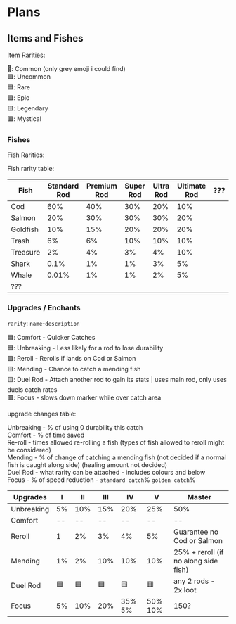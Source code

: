 # Plans





## Items and Fishes

Item Rarities:

🩶: Common (only grey emoji i could find) <br>
🟩: Uncommon <br>
🟦: Rare <br>
🟪: Epic <br>
🟨: Legendary <br>
🟥: Mystical <br>



### Fishes

Fish Rarities:




Fish rarity table:

| Fish     | Standard Rod | Premium Rod | Super Rod | Ultra Rod | Ultimate Rod | ??? |
|----------|--------------|-------------|-----------|-----------|--------------|-----|
| Cod      | 60%          | 40%         | 30%       | 20%       | 10%          |     |
| Salmon   | 20%          | 30%         | 30%       | 30%       | 20%          |     |
| Goldfish | 10%          | 15%         | 20%       | 20%       | 20%          |     |
| Trash    | 6%           | 6%          | 10%       | 10%       | 10%          |     |
| Treasure | 2%           | 4%          | 3%        | 4%        | 10%          |     |
| Shark    | 0.1%         | 1%          | 1%        | 3%        | 5%           |     |
| Whale    | 0.01%        | 1%          | 1%        | 2%        | 5%           |     |
| ???      |              |             |           |           |              |     |

### Upgrades / Enchants

`rarity`: `name`-`description`

🟦: Comfort - Quicker Catches <br>
🟦: Unbreaking - Less likely for a rod to lose durability <br>
🟪: Reroll - Rerolls if lands on Cod or Salmon <br>
🟨: Mending - Chance to catch a mending fish <br>
🟨: Duel Rod - Attach another rod to gain its stats | uses main rod, only uses duels catch rates <br>
🟥: Focus - slows down marker while over catch area <br>

upgrade changes table:

Unbreaking - % of using 0 durability this catch <br>
Comfort - % of time saved <br>
Re-roll - times allowed re-rolling a fish (types of fish allowed to reroll might be considered) <br>
Mending - % of change of catching a mending fish (not decided if a normal fish is caught along side) (healing amount not decided) <br>
Duel Rod - what rarity can be attached - includes colours and below <br>
Focus - % of speed reduction - `standard catch`% `golden catch`% <br>

| Upgrades   | I   | II  | III | IV     | V       | Master                              |
|------------|-----|-----|-----|--------|---------|-------------------------------------|
| Unbreaking | 5%  | 10% | 15% | 20%    | 25%     | 50%                                 |
| Comfort    | --  | --  | --  | --     | --      | --                                  |
| Reroll     | 1   | 2%  | 3%  | 4%     | 5%      | Guarantee no Cod or Salmon          |
| Mending    | 1%  | 2%  | 10% | 10%    | 10%     | 25% + reroll (if no along side fish) |
| Duel Rod   | 🟩  | 🟦  | 🟪  | 🟨     | 🟥      | any 2 rods - 2x loot                |
| Focus      | 5%  | 10% | 20% | 35% 5% | 50% 10% | 150?                                |